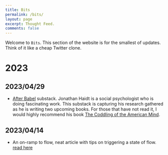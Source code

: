 ```yaml
---
title: Bits
permalink: /bits/
layout: page
excerpt: Thought Feed.
comments: false
---
```


Welcome to `Bits`. This section of the website is for the smallest of updates. Think of it like a cheap Twitter clone.

# 2023

## 2023/04/29

- [After Babel](https://jonathanhaidt.substack.com/) substack. Jonathan Haidt is a social psychologist who is doing fascinating work. This substack is capturing his research gathered as he is writing two upcoming books. For those that have not read it, I would highly recommend his book [The Coddling of the American Mind](https://www.amazon.com/Coddling-American-Mind-Intentions-Generation/dp/0735224897).

## 2023/04/14

- An on-ramp to flow, neat article with tips on triggering a state of flow. [read here](https://census.dev/blog/an-on-ramp-to-flow)